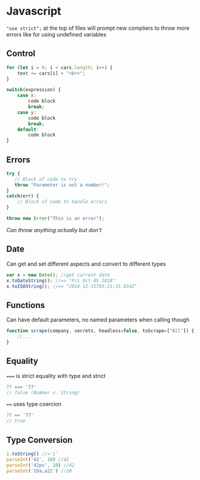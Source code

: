 # Javascript

`"use strict";` at the top of files will prompt new compliers to throw more errors like for using undefined variables 

## Control

```js
for (let i = 0; i < cars.length; i++) { 
    text += cars[i] + "<br>";
}

switch(expression) {
    case x:
        code block
        break;
    case y:
        code block
        break;
    default:
        code block
}
```

## Errors

```javascript
try {
   // Block of code to try
   throw "Parameter is not a number!";
}
catch(err) {
    // Block of code to handle errors
}
```

```js
throw new Error("This is an error");
```

*Can throw anything actually but don't*

## Date

Can get and set different aspects and convert to different types

```js
var x = new Date(); //get current date
x.toDateString(); //=> "Fri Oct 05 2018"
x.toISOString(); //=> "2018-12-31T03:21:15.934Z"
```

## Functions

Can have default parameters, no named parameters when calling though

```js
function scrape(company, secrets, headless=false, toScrape=["All"]) {
	//...
}
```

## Equality

`===` is strict equality with type and strict

```javascript
77 === '77'
// false (Number v. String)
```

`==`  uses type coercion 

```javascript
77 == '77'
// true
```

## Type Conversion

```js
1.toString() //='1'
parseInt('42', 10) //42
parseInt('42px', 10) //42
parseInt('10a,a22') //10
```


